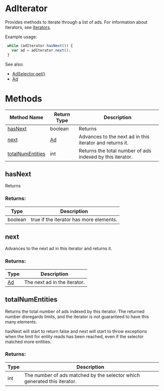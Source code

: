 # AdIterator
Provides methods to iterate through a list of ads. For information about Iterators, see [Iterators](../concepts/iterators).

Example usage:
```javascript
 while (adIterator.hasNext()) {
   var ad = adIterator.next();
 }
```

See also:
- [AdSelector.get()](./AdSelector#get)
- [Ad](./Ad)

# Methods
|Method Name|Return Type|Description|
|-|-|-
[hasNext](#hasnext)|boolean|Returns <br />
[next](#next)|[Ad](./Ad)|Advances to the next ad in this iterator and returns it.<br />
[totalNumEntities](#totalnumentities)|int|Returns the total number of ads indexed by this iterator.

## <a name="hasnext"></a>hasNext
Returns 


### Returns:
|Type|Description|
|-|-
boolean|true if the iterator has more elements.

## <a name="next"></a>next
Advances to the next ad in this iterator and returns it.


### Returns:
|Type|Description|
|-|-
[Ad](./Ad)|The next ad in the iterator.

## <a name="totalnumentities"></a>totalNumEntities
Returns the total number of ads indexed by this iterator. The returned number disregards limits, and the iterator is not guaranteed to have this many elements.

hasNext will start to return false and next will start to throw exceptions when the limit for entity reads has been reached, even if the selector matched more entities.

### Returns:
|Type|Description|
|-|-
int|The number of ads matched by the selector which generated this iterator.

